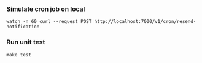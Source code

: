 ### Simulate cron job on local

```
watch -n 60 curl --request POST http://localhost:7000/v1/cron/resend-notification
```

### Run unit test

```
make test
```
